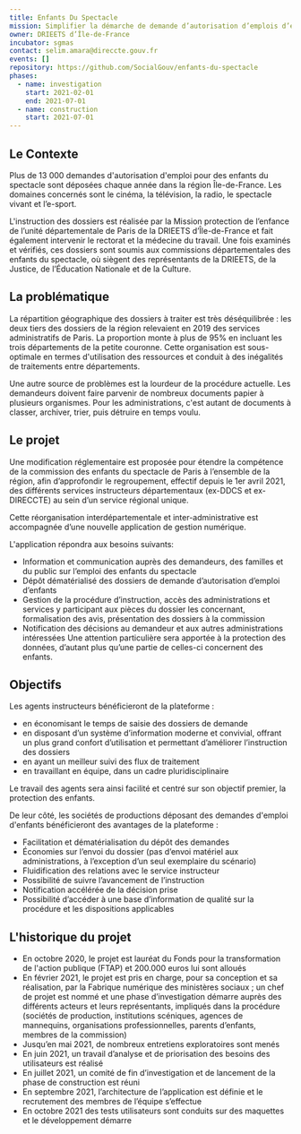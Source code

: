 ```yaml
---
title: Enfants Du Spectacle
mission: Simplifier la démarche de demande d’autorisation d’emplois d’enfants du spectacle tout en garantissant une plus grande protection des mineurs de moins de 16 ans travaillant dans ce secteur.
owner: DRIEETS d’Île-de-France
incubator: sgmas
contact: selim.amara@direccte.gouv.fr
events: []
repository: https://github.com/SocialGouv/enfants-du-spectacle
phases:
  - name: investigation
    start: 2021-02-01
    end: 2021-07-01
  - name: construction
    start: 2021-07-01
---
```


## Le Contexte

Plus de 13 000 demandes d'autorisation d'emploi pour des enfants du spectacle sont déposées chaque année dans la région Île-de-France. Les domaines concernés sont le cinéma, la télévision, la radio, le spectacle vivant et l’e-sport.

L'instruction des dossiers est réalisée par la Mission protection de l’enfance de l’unité départementale de Paris de la DRIEETS d’Île-de-France et fait également intervenir le rectorat et la médecine du travail. Une fois examinés et vérifiés, ces dossiers sont soumis aux commissions départementales des enfants du spectacle, où siègent des représentants de la DRIEETS, de la Justice, de l’Éducation Nationale et de la Culture.

## La problématique

La répartition géographique des dossiers à traiter est très déséquilibrée : les deux tiers des dossiers de la région relevaient en 2019 des services administratifs de Paris. La proportion monte à plus de 95% en incluant les trois départements de la petite couronne. Cette organisation est sous-optimale en termes d'utilisation des ressources et conduit à des inégalités de traitements entre départements.

Une autre source de problèmes est la lourdeur de la procédure actuelle. Les demandeurs doivent faire parvenir de nombreux documents papier à plusieurs organismes. Pour les administrations, c'est autant de documents à classer, archiver, trier, puis détruire en temps voulu.

## Le projet

Une modification réglementaire est proposée pour étendre la compétence de la commission des enfants du spectacle de Paris à l’ensemble de la région, afin d’approfondir le regroupement, effectif depuis le 1er avril 2021, des différents services instructeurs départementaux (ex-DDCS et ex-DIRECCTE) au sein d’un service régional unique.

Cette réorganisation interdépartementale et inter-administrative est accompagnée d’une nouvelle application de gestion numérique.

L'application répondra aux besoins suivants:

-	Information et communication auprès des demandeurs, des familles et du public sur l’emploi des enfants du spectacle
- Dépôt dématérialisé des dossiers de demande d’autorisation d’emploi d’enfants
- Gestion de la procédure d’instruction, accès des administrations et services y participant aux pièces du dossier les concernant, formalisation des avis, présentation des dossiers à la commission
- Notification des décisions au demandeur et aux autres administrations intéressées
Une attention particulière sera apportée à la protection des données, d’autant plus qu’une partie de celles-ci concernent des enfants.

## Objectifs

Les agents instructeurs bénéficieront de la plateforme :

-	en économisant le temps de saisie des dossiers de demande
-	en disposant d’un système d’information moderne et convivial, offrant un plus grand confort d’utilisation et permettant d’améliorer l’instruction des dossiers
-	en ayant un meilleur suivi des flux de traitement
-	en travaillant en équipe, dans un cadre pluridisciplinaire

Le travail des agents sera ainsi facilité et centré sur son objectif premier, la protection des enfants.

De leur côté, les sociétés de productions déposant des demandes d'emploi d'enfants bénéficieront des avantages de la plateforme :

-	Facilitation et dématérialisation du dépôt des demandes
-	Économies sur l’envoi du dossier (pas d’envoi matériel aux administrations, à l’exception d’un seul exemplaire du scénario)
-	Fluidification des relations avec le service instructeur
-	Possibilité de suivre l’avancement de l’instruction
-	Notification accélérée de la décision prise
-	Possibilité d’accéder à une base d’information de qualité sur la procédure et les dispositions applicables

## L'historique du projet

-	En octobre 2020, le projet est lauréat du Fonds pour la transformation de l'action publique (FTAP) et 200.000 euros lui sont alloués
-	En février 2021, le projet est pris en charge, pour sa conception et sa réalisation, par la Fabrique numérique des ministères sociaux ; un chef de projet est nommé et une phase d’investigation démarre auprès des différents acteurs et leurs représentants, impliqués dans la procédure (sociétés de production, institutions scéniques, agences de mannequins, organisations professionnelles, parents d’enfants, membres de la commission)
-	Jusqu’en mai 2021, de nombreux entretiens exploratoires sont menés
-	En juin 2021, un travail d’analyse et de priorisation des besoins des utilisateurs est réalisé
-	En juillet 2021, un comité de fin d’investigation et de lancement de la phase de construction est réuni
-	En septembre 2021, l’architecture de l’application est définie et le recrutement des membres de l’équipe s’effectue
-	En octobre 2021 des tests utilisateurs sont conduits sur des maquettes et le développement démarre
